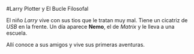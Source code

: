 #Larry Plotter y El Bucle Filosofal

El niño *Larry*  vive con sus tios que le tratan muy mal.
Tiene un cicatriz de *USB* en la frente.
Un día aparece **Nemo**, el de *Matrix* y le lleva a una escuela.

Allí conoce a sus amigos y vive sus primeras aventuras.
